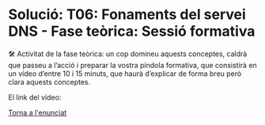 # Solució: T06: Fonaments del servei DNS - Fase teòrica: Sessió formativa

🛠️  Activitat de la fase teòrica: un cop domineu aquests conceptes, caldrà que passeu a l’acció i preparar la vostra píndola formativa, que consistirà en un vídeo d’entre 10 i 15 minuts, que haurà d’explicar de forma breu però clara aquests conceptes.

El link del vídeo: 

[Torna a l'enunciat](README.md)
